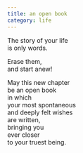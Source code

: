 ```yaml
---
title: an open book
category: life
---
```


  
  
  
The story of your life  
is only words.  
  
Erase them,   
and start anew!  
  
May this new chapter   
be an open book   
in which   
your most spontaneous   
and deeply felt wishes   
are written,   
bringing you   
ever closer   
to your truest being.   

